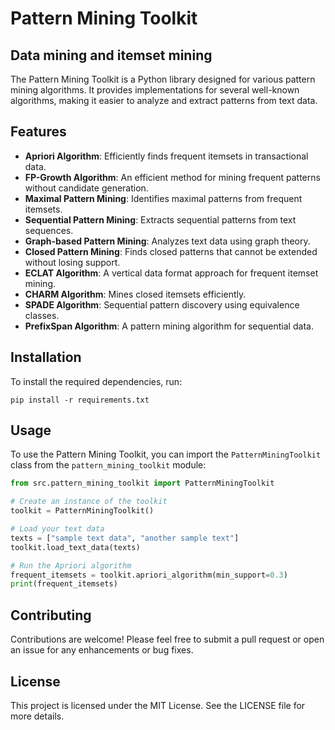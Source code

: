 # Pattern Mining Toolkit

## Data mining and itemset mining

The Pattern Mining Toolkit is a Python library designed for various pattern mining algorithms. It provides implementations for several well-known algorithms, making it easier to analyze and extract patterns from text data.

## Features

- **Apriori Algorithm**: Efficiently finds frequent itemsets in transactional data.
- **FP-Growth Algorithm**: An efficient method for mining frequent patterns without candidate generation.
- **Maximal Pattern Mining**: Identifies maximal patterns from frequent itemsets.
- **Sequential Pattern Mining**: Extracts sequential patterns from text sequences.
- **Graph-based Pattern Mining**: Analyzes text data using graph theory.
- **Closed Pattern Mining**: Finds closed patterns that cannot be extended without losing support.
- **ECLAT Algorithm**: A vertical data format approach for frequent itemset mining.
- **CHARM Algorithm**: Mines closed itemsets efficiently.
- **SPADE Algorithm**: Sequential pattern discovery using equivalence classes.
- **PrefixSpan Algorithm**: A pattern mining algorithm for sequential data.

## Installation

To install the required dependencies, run:

```
pip install -r requirements.txt
```

## Usage

To use the Pattern Mining Toolkit, you can import the `PatternMiningToolkit` class from the `pattern_mining_toolkit` module:

```python
from src.pattern_mining_toolkit import PatternMiningToolkit

# Create an instance of the toolkit
toolkit = PatternMiningToolkit()

# Load your text data
texts = ["sample text data", "another sample text"]
toolkit.load_text_data(texts)

# Run the Apriori algorithm
frequent_itemsets = toolkit.apriori_algorithm(min_support=0.3)
print(frequent_itemsets)
```

## Contributing

Contributions are welcome! Please feel free to submit a pull request or open an issue for any enhancements or bug fixes.

## License

This project is licensed under the MIT License. See the LICENSE file for more details.
